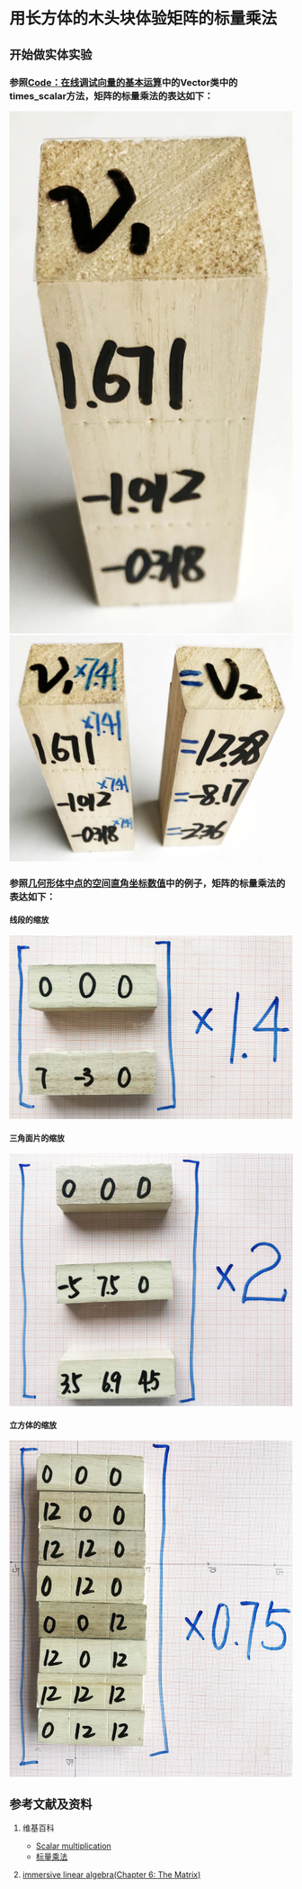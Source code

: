 # 用长方体的木头块体验矩阵的标量乘法

## 开始做实体实验

### 参照[**Code：在线调试向量的基本运算**](https://gitee.com/quanbinn/Learn-Mathematical-Olympiad-The-Interactive-Way/blob/master/chapters/%E7%BA%BF%E6%80%A7%E4%BB%A3%E6%95%B0/%E5%90%91%E9%87%8F/Code%EF%BC%9A%E5%9C%A8%E7%BA%BF%E8%B0%83%E8%AF%95%E5%90%91%E9%87%8F%E7%9A%84%E5%9F%BA%E6%9C%AC%E8%BF%90%E7%AE%97.md)中的Vector类中的times_scalar方法，矩阵的标量乘法的表达如下：

![](/images/线性代数/矩阵/用长方体的木头块体验矩阵的标量乘法/1a1.jpg)
![](/images/线性代数/矩阵/用长方体的木头块体验矩阵的标量乘法/1a2.jpg)

### 参照[几何形体中点的空间直角坐标数值](https://gitee.com/quanbinn/learn-PEIM-the-experimental-way#几何形体中点的空间直角坐标数值)中的例子，矩阵的标量乘法的表达如下：

#### 线段的缩放
![](/images/线性代数/矩阵/用长方体的木头块体验矩阵的标量乘法/2a1.jpg)

#### 三角面片的缩放
![](/images/线性代数/矩阵/用长方体的木头块体验矩阵的标量乘法/3a1.jpg)

#### 立方体的缩放
![](/images/线性代数/矩阵/用长方体的木头块体验矩阵的标量乘法/4a1.jpg)

## 参考文献及资料

1. 维基百科
	- [Scalar multiplication](https://en.wikipedia.org/wiki/Scalar_multiplication) 
	- [标量乘法](https://zh.wikipedia.org/wiki/%E6%A0%87%E9%87%8F%E4%B9%98%E6%B3%95) 

2. [immersive linear algebra(Chapter 6: The Matrix)](http://immersivemath.com/ila/ch06_matrices/ch06.html)
